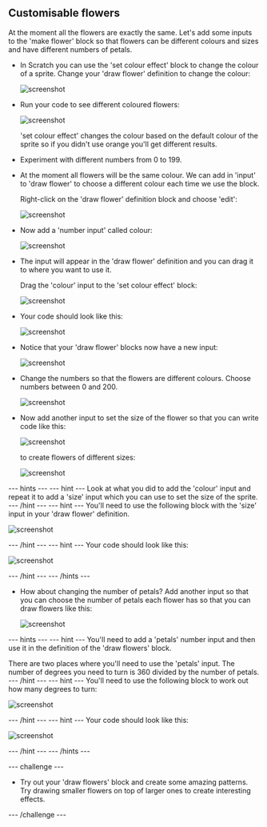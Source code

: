 ## Customisable flowers

At the moment all the flowers are exactly the same. Let's add some inputs to the 'make flower' block so that flowers can be different colours and sizes and have different numbers of petals. 

+ In Scratch you can use the 'set colour effect' block to change the colour of a sprite. Change your 'draw flower' definition to change the colour: 

	![screenshot](images/flower-colour.png)	
   
+ Run your code to see different coloured flowers: 

	![screenshot](images/flower-pink.png)	

	'set colour effect' changes the colour based on the default colour of the sprite so if you didn't use orange you'll get different results. 
	
+ Experiment with different numbers from 0 to 199. 
	
+ At the moment all flowers will be the same colour. We can add in 'input' to 'draw flower' to choose a different colour each time we use the block. 

	Right-click on the 'draw flower' definition block and choose 'edit':
	
	![screenshot](images/flower-edit.png)	
	
+ Now add a 'number input' called colour: 

	![screenshot](images/flower-colour-input.png)	
	
+ The input will appear in the 'draw flower' definition and you can drag it to where you want to use it.

	Drag the 'colour' input to the 'set colour effect' block: 
	
	![screenshot](images/flower-use-colour.png)
	
+ Your code should look like this:

	![screenshot](images/flower-with-colour-input.png)
	
+ Notice that your 'draw flower' blocks now have a new input: 

	![screenshot](images/flower-input-added.png)
	
+ Change the numbers so that the flowers are different colours. Choose numbers between 0 and 200. 

	![screenshot](images/flower-different-colours.png)
	
+ Now add another input to set the size of the flower so that you can write code like this:

	![screenshot](images/flower-different-sizes-code.png)

	to create flowers of different sizes:

	![screenshot](images/flower-different-sizes.png)
	
--- hints ---
--- hint ---
Look at what you did to add the 'colour' input and repeat it to add a 'size' input which you can use to set the size of the sprite. 
--- /hint ---
--- hint ---
You'll need to use the following block with the 'size' input in your 'draw flower' definition. 

![screenshot](images/flower-size-blocks.png)

--- /hint ---
--- hint ---
Your code should look like this:

![screenshot](images/flower-size-code.png)

--- /hint ---
--- /hints ---

+ How about changing the number of petals? Add another input so that you can choose the number of petals each flower has so that you can draw flowers like this:

	![screenshot](images/flower-petals.png)


--- hints ---
--- hint ---
You'll need to add a 'petals' number input and then use it in the definition of the 'draw flowers' block. 

There are two places where you'll need to use the 'petals' input. The number of degrees you need to turn is 360 divided by the number of petals. 
--- /hint ---
--- hint ---
You'll need to use the following block to work out how many degrees to turn:

![screenshot](images/flower-petals-blocks.png)

--- /hint ---
--- hint ---
Your code should look like this:

![screenshot](images/flower-petals-code.png)

--- /hint ---
--- /hints ---

--- challenge ---

+ Try out your 'draw flowers' block and create some amazing patterns. Try drawing smaller flowers on top of larger ones to create interesting effects. 

--- /challenge ---





	

 